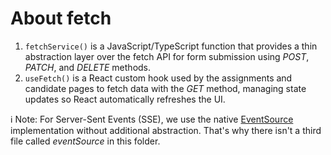 # About fetch

1. `fetchService()` is a JavaScript/TypeScript function that provides a thin abstraction layer over the fetch API for form submission using _POST_, _PATCH_, and _DELETE_ methods.
1. `useFetch()` is a React custom hook used by the assignments and candidate pages to fetch data with the _GET_ method, managing state updates so React automatically refreshes the UI.

ℹ️ Note: For Server-Sent Events (SSE), we use the native [EventSource](https://developer.mozilla.org/en-US/docs/Web/API/EventSource) implementation without additional abstraction. That's why there isn't a third file called _eventSource_ in this folder.
